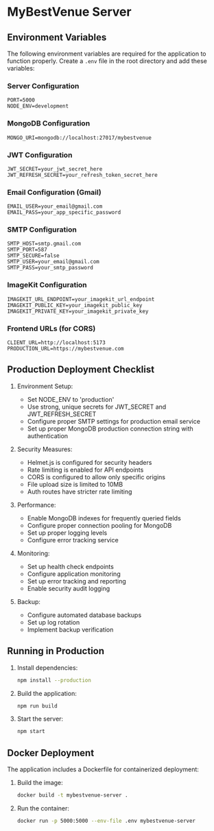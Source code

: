 # MyBestVenue Server

## Environment Variables

The following environment variables are required for the application to function properly. Create a `.env` file in the root directory and add these variables:

### Server Configuration
```
PORT=5000
NODE_ENV=development
```

### MongoDB Configuration
```
MONGO_URI=mongodb://localhost:27017/mybestvenue
```

### JWT Configuration
```
JWT_SECRET=your_jwt_secret_here
JWT_REFRESH_SECRET=your_refresh_token_secret_here
```

### Email Configuration (Gmail)
```
EMAIL_USER=your_email@gmail.com
EMAIL_PASS=your_app_specific_password
```

### SMTP Configuration
```
SMTP_HOST=smtp.gmail.com
SMTP_PORT=587
SMTP_SECURE=false
SMTP_USER=your_email@gmail.com
SMTP_PASS=your_smtp_password
```

### ImageKit Configuration
```
IMAGEKIT_URL_ENDPOINT=your_imagekit_url_endpoint
IMAGEKIT_PUBLIC_KEY=your_imagekit_public_key
IMAGEKIT_PRIVATE_KEY=your_imagekit_private_key
```

### Frontend URLs (for CORS)
```
CLIENT_URL=http://localhost:5173
PRODUCTION_URL=https://mybestvenue.com
```

## Production Deployment Checklist

1. Environment Setup:
   - Set NODE_ENV to 'production'
   - Use strong, unique secrets for JWT_SECRET and JWT_REFRESH_SECRET
   - Configure proper SMTP settings for production email service
   - Set up proper MongoDB production connection string with authentication

2. Security Measures:
   - Helmet.js is configured for security headers
   - Rate limiting is enabled for API endpoints
   - CORS is configured to allow only specific origins
   - File upload size is limited to 10MB
   - Auth routes have stricter rate limiting

3. Performance:
   - Enable MongoDB indexes for frequently queried fields
   - Configure proper connection pooling for MongoDB
   - Set up proper logging levels
   - Configure error tracking service

4. Monitoring:
   - Set up health check endpoints
   - Configure application monitoring
   - Set up error tracking and reporting
   - Enable security audit logging

5. Backup:
   - Configure automated database backups
   - Set up log rotation
   - Implement backup verification

## Running in Production

1. Install dependencies:
   ```bash
   npm install --production
   ```

2. Build the application:
   ```bash
   npm run build
   ```

3. Start the server:
   ```bash
   npm start
   ```

## Docker Deployment

The application includes a Dockerfile for containerized deployment:

1. Build the image:
   ```bash
   docker build -t mybestvenue-server .
   ```

2. Run the container:
   ```bash
   docker run -p 5000:5000 --env-file .env mybestvenue-server
   ``` 